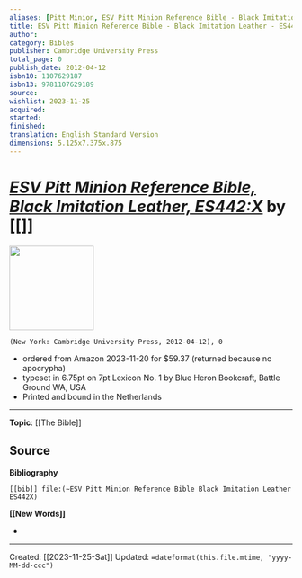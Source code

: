 ```yaml
---
aliases: [Pitt Minion, ESV Pitt Minion Reference Bible - Black Imitation Leather - ES442:X]
title: ESV Pitt Minion Reference Bible - Black Imitation Leather - ES442:X
author: 
category: Bibles
publisher: Cambridge University Press
total_page: 0
publish_date: 2012-04-12
isbn10: 1107629187
isbn13: 9781107629189
source: 
wishlist: 2023-11-25
acquired: 
started: 
finished: 
translation: English Standard Version
dimensions: 5.125x7.375x.875
---
```

# *[ESV Pitt Minion Reference Bible, Black Imitation Leather, ES442:X]()* by [[]]

<img src="http://books.google.com/books/content?id=6VP0ugAACAAJ&printsec=frontcover&img=1&zoom=1&source=gbs_api" width=150>

`(New York: Cambridge University Press, 2012-04-12), 0`

- ordered from Amazon 2023-11-20 for $59.37 (returned because no apocrypha)
- typeset in 6.75pt on 7pt Lexicon No. 1 by Blue Heron Bookcraft, Battle Ground WA, USA 
- Printed and bound in the Netherlands

--- 
**Topic**: [[The Bible]]

**Source**
- 

**Bibliography**

```query
[[bib]] file:(~ESV Pitt Minion Reference Bible Black Imitation Leather ES442X)
```
 

**[[New Words]]**

- 

---
Created: [[2023-11-25-Sat]]
Updated: `=dateformat(this.file.mtime, "yyyy-MM-dd-ccc")`